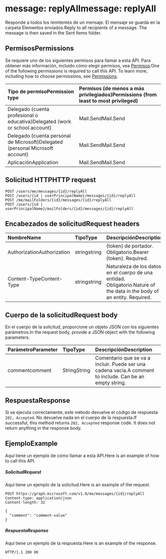 # <a name="message-replyall"></a><span data-ttu-id="90058-101">message: replyAll</span><span class="sxs-lookup"><span data-stu-id="90058-101">message: replyAll</span></span>

<span data-ttu-id="90058-p101">Responde a todos los remitentes de un mensaje. El mensaje se guarda en la carpeta Elementos enviados.</span><span class="sxs-lookup"><span data-stu-id="90058-p101">Reply to all recipients of a message. The message is then saved in the Sent Items folder.</span></span>

## <a name="permissions"></a><span data-ttu-id="90058-104">Permisos</span><span class="sxs-lookup"><span data-stu-id="90058-104">Permissions</span></span>
<span data-ttu-id="90058-p102">Se requiere uno de los siguientes permisos para llamar a esta API. Para obtener más información, incluido cómo elegir permisos, vea [Permisos](../../../concepts/permissions_reference.md).</span><span class="sxs-lookup"><span data-stu-id="90058-p102">One of the following permissions is required to call this API. To learn more, including how to choose permissions, see [Permissions](../../../concepts/permissions_reference.md).</span></span>

|<span data-ttu-id="90058-107">Tipo de permiso</span><span class="sxs-lookup"><span data-stu-id="90058-107">Permission type</span></span>      | <span data-ttu-id="90058-108">Permisos (de menos a más privilegiados)</span><span class="sxs-lookup"><span data-stu-id="90058-108">Permissions (from least to most privileged)</span></span>              |
|:--------------------|:---------------------------------------------------------|
|<span data-ttu-id="90058-109">Delegado (cuenta profesional o educativa)</span><span class="sxs-lookup"><span data-stu-id="90058-109">Delegated (work or school account)</span></span> | <span data-ttu-id="90058-110">Mail.Send</span><span class="sxs-lookup"><span data-stu-id="90058-110">Mail.Send</span></span>    |
|<span data-ttu-id="90058-111">Delegado (cuenta personal de Microsoft)</span><span class="sxs-lookup"><span data-stu-id="90058-111">Delegated (personal Microsoft account)</span></span> | <span data-ttu-id="90058-112">Mail.Send</span><span class="sxs-lookup"><span data-stu-id="90058-112">Mail.Send</span></span>    |
|<span data-ttu-id="90058-113">Aplicación</span><span class="sxs-lookup"><span data-stu-id="90058-113">Application</span></span> | <span data-ttu-id="90058-114">Mail.Send</span><span class="sxs-lookup"><span data-stu-id="90058-114">Mail.Send</span></span> |

## <a name="http-request"></a><span data-ttu-id="90058-115">Solicitud HTTP</span><span class="sxs-lookup"><span data-stu-id="90058-115">HTTP request</span></span>
<!-- { "blockType": "ignored" } -->
```http
POST /users/me/messages/{id}/replyAll
POST /users/{id | userPrincipalName}/messages/{id}/replyAll
POST /me/mailFolders/{id}/messages/{id}/replyAll
POST /users/{id | userPrincipalName}/mailFolders/{id}/messages/{id}/replyAll
```
## <a name="request-headers"></a><span data-ttu-id="90058-116">Encabezados de solicitud</span><span class="sxs-lookup"><span data-stu-id="90058-116">Request headers</span></span>
| <span data-ttu-id="90058-117">Nombre</span><span class="sxs-lookup"><span data-stu-id="90058-117">Name</span></span>       | <span data-ttu-id="90058-118">Tipo</span><span class="sxs-lookup"><span data-stu-id="90058-118">Type</span></span> | <span data-ttu-id="90058-119">Descripción</span><span class="sxs-lookup"><span data-stu-id="90058-119">Description</span></span>|
|:---------------|:--------|:----------|
| <span data-ttu-id="90058-120">Authorization</span><span class="sxs-lookup"><span data-stu-id="90058-120">Authorization</span></span>  | <span data-ttu-id="90058-121">string</span><span class="sxs-lookup"><span data-stu-id="90058-121">string</span></span>  | <span data-ttu-id="90058-p103">{token} de portador. Obligatorio.</span><span class="sxs-lookup"><span data-stu-id="90058-p103">Bearer {token}. Required.</span></span> |
| <span data-ttu-id="90058-124">Content-Type</span><span class="sxs-lookup"><span data-stu-id="90058-124">Content-Type</span></span> | <span data-ttu-id="90058-125">string</span><span class="sxs-lookup"><span data-stu-id="90058-125">string</span></span>  | <span data-ttu-id="90058-p104">Naturaleza de los datos en el cuerpo de una entidad. Obligatorio.</span><span class="sxs-lookup"><span data-stu-id="90058-p104">Nature of the data in the body of an entity. Required.</span></span> |

## <a name="request-body"></a><span data-ttu-id="90058-128">Cuerpo de la solicitud</span><span class="sxs-lookup"><span data-stu-id="90058-128">Request body</span></span>
<span data-ttu-id="90058-129">En el cuerpo de la solicitud, proporcione un objeto JSON con los siguientes parámetros.</span><span class="sxs-lookup"><span data-stu-id="90058-129">In the request body, provide a JSON object with the following parameters.</span></span>

| <span data-ttu-id="90058-130">Parámetro</span><span class="sxs-lookup"><span data-stu-id="90058-130">Parameter</span></span>    | <span data-ttu-id="90058-131">Tipo</span><span class="sxs-lookup"><span data-stu-id="90058-131">Type</span></span>   |<span data-ttu-id="90058-132">Descripción</span><span class="sxs-lookup"><span data-stu-id="90058-132">Description</span></span>|
|:---------------|:--------|:----------|
|<span data-ttu-id="90058-133">comment</span><span class="sxs-lookup"><span data-stu-id="90058-133">comment</span></span>|<span data-ttu-id="90058-134">String</span><span class="sxs-lookup"><span data-stu-id="90058-134">String</span></span>|<span data-ttu-id="90058-p105">Comentario que se va a incluir. Puede ser una cadena vacía.</span><span class="sxs-lookup"><span data-stu-id="90058-p105">A comment to include. Can be an empty string.</span></span>|

## <a name="response"></a><span data-ttu-id="90058-137">Respuesta</span><span class="sxs-lookup"><span data-stu-id="90058-137">Response</span></span>

<span data-ttu-id="90058-p106">Si se ejecuta correctamente, este método devuelve el código de respuesta `202, Accepted`. No devuelve nada en el cuerpo de la respuesta.</span><span class="sxs-lookup"><span data-stu-id="90058-p106">If successful, this method returns `202, Accepted` response code. It does not return anything in the response body.</span></span>

## <a name="example"></a><span data-ttu-id="90058-140">Ejemplo</span><span class="sxs-lookup"><span data-stu-id="90058-140">Example</span></span>
<span data-ttu-id="90058-141">Aquí tiene un ejemplo de cómo llamar a esta API.</span><span class="sxs-lookup"><span data-stu-id="90058-141">Here is an example of how to call this API.</span></span>
##### <a name="request"></a><span data-ttu-id="90058-142">Solicitud</span><span class="sxs-lookup"><span data-stu-id="90058-142">Request</span></span>
<span data-ttu-id="90058-143">Aquí tiene un ejemplo de la solicitud.</span><span class="sxs-lookup"><span data-stu-id="90058-143">Here is an example of the request.</span></span>
<!-- {
  "blockType": "request",
  "name": "message_replyall"
}-->
```http
POST https://graph.microsoft.com/v1.0/me/messages/{id}/replyAll
Content-type: application/json
Content-length: 32

{
  "comment": "comment-value"
}
```


##### <a name="response"></a><span data-ttu-id="90058-144">Respuesta</span><span class="sxs-lookup"><span data-stu-id="90058-144">Response</span></span>
<span data-ttu-id="90058-145">Aquí tiene un ejemplo de la respuesta.</span><span class="sxs-lookup"><span data-stu-id="90058-145">Here is an example of the response.</span></span>
<!-- {
  "blockType": "response",
  "truncated": true
} -->
```http
HTTP/1.1 200 OK
```

<!-- uuid: 8fcb5dbc-d5aa-4681-8e31-b001d5168d79
2015-10-25 14:57:30 UTC -->
<!-- {
  "type": "#page.annotation",
  "description": "message: replyAll",
  "keywords": "",
  "section": "documentation",
  "tocPath": ""
}-->

